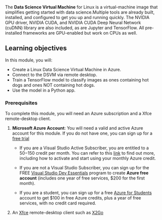 The **Data Science Virtual Machine** for Linux is a virtual-machine image that simplifies getting started with data science.Multiple tools are already built, installed, and configured to get you up and running quickly. The NVIDIA GPU driver, NVIDIA CUDA, and NVIDIA CUDA Deep Neural Network (cuDNN) library are also included, as are Jupyter and TensorFlow. All pre-installed frameworks are GPU-enabled but work on CPUs as well.

## Learning objectives

In this module, you will:

- Create a Linux Data Science Virtual Machine in Azure.
- Connect to the DSVM via remote desktop.
- Train a TensorFlow model to classify images as ones containing hot dogs and ones NOT containing hot dogs.
- Use the model in a Python app.

### Prerequisites
<!---TODO: This is really long, need to make more concise and also add to index.yml--->
<!---TODO: Update for free sandbox.--->

To complete this module, you will need an Azure subscription and a Xfce remote-desktop client.

 1. **Microsoft Azure Account**: You will need a valid and active Azure account for this module. If you do not have one, you can sign up for a [free trial](https://azure.microsoft.com/free/)

    * If you are a Visual Studio Active Subscriber, you are entitled to a $50-$150 credit per month. You can refer to this [link](https://azure.microsoft.com/pricing/member-offers/msdn-benefits-details/) to find out more, including how to activate and start using your monthly Azure credit.

    * If you are not a Visual Studio Subscriber, you can sign up for the FREE [Visual Studio Dev Essentials](https://www.visualstudio.com/dev-essentials/) program to create **Azure free account** (includes one year of free services, $200 for the first month).

    * If you are a student, you can sign up for a free [Azure for Students](https://aka.ms/azure4students) account to get $100 in free Azure credits, plus a year of free services, with no credit card required. 

1. An [Xfce](https://xfce.org/) remote-desktop client such as [X2Go](https://wiki.x2go.org/doku.php/download:start)
